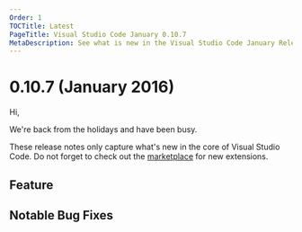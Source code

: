 ```yaml
---
Order: 1
TOCTitle: Latest
PageTitle: Visual Studio Code January 0.10.7
MetaDescription: See what is new in the Visual Studio Code January Release (0.10.7)
---
```


# 0.10.7 (January 2016)

Hi,

We're back from the holidays and have been busy.

These release notes only capture what's new in the core of Visual Studio Code. Do not forget to check out the [marketplace](https://marketplace.visualstudio.com/#VSCode) for new extensions.

## Feature

## Notable Bug Fixes

